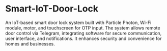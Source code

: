 # Smart-IoT-Door-Lock
An IoT-based smart door lock system built with Particle Photon, Wi-Fi module, motor, and touchscreen for OTP input. The system allows remote door control via Telegram, integrating software for secure communication, user interface, and notifications. It enhances security and convenience for homes and businesses.
